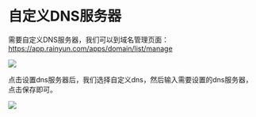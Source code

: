 # 自定义DNS服务器

需要自定义DNS服务器，我们可以到域名管理页面：https://app.rainyun.com/apps/domain/list/manage

![](https://cn-sy1.rains3.com/rainyun-assets/pic/2024/03/20240325150539_f937ebd164fb9f7c18c82e1c94a4352d.png)

点击设置dns服务器后，我们选择自定义dns，然后输入需要设置的dns服务器，点击保存即可。

![](https://cn-sy1.rains3.com/rainyun-assets/pic/2024/03/20240325150651_27ddcd963416d8a266219f7aa7d26248.png)

